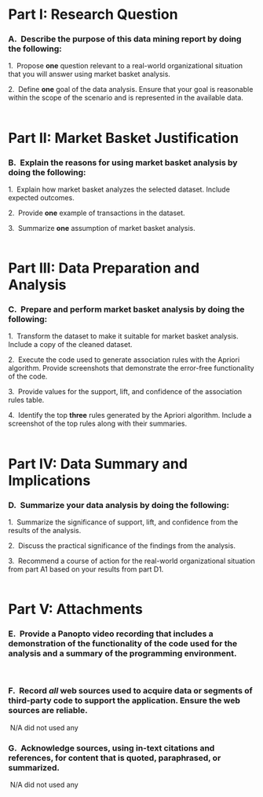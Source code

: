 # **Part I: Research Question**

### A.  Describe the purpose of this data mining report by doing the following:

1.  Propose **one** question relevant to a real-world organizational situation that you will answer using market basket analysis.

2.  Define **one** goal of the data analysis. Ensure that your goal is reasonable within the scope of the scenario and is represented in the available data.  
 

# **Part II: Market Basket Justification**

### B.  Explain the reasons for using market basket analysis by doing the following:

1.  Explain how market basket analyzes the selected dataset. Include expected outcomes.

2.  Provide **one** example of transactions in the dataset.

3.  Summarize **one** assumption of market basket analysis.  
 

# **Part III: Data Preparation and Analysis**

### C.  Prepare and perform market basket analysis by doing the following:

1.  Transform the dataset to make it suitable for market basket analysis. Include a copy of the cleaned dataset.

2.  Execute the code used to generate association rules with the Apriori algorithm. Provide screenshots that demonstrate the error-free functionality of the code.

3.  Provide values for the support, lift, and confidence of the association rules table.

4.  Identify the top **three** rules generated by the Apriori algorithm. Include a screenshot of the top rules along with their summaries.  
 

# **Part IV: Data Summary and Implications**

### D.  Summarize your data analysis by doing the following:

1.  Summarize the significance of support, lift, and confidence from the results of the analysis.

2.  Discuss the practical significance of the findings from the analysis.

3.  Recommend a course of action for the real-world organizational situation from part A1 based on your results from part D1.  
 

# **Part V: Attachments**

### E.  Provide a Panopto video recording that includes a demonstration of the functionality of the code used for the analysis and a summary of the programming environment.  
 
### F.  Record _all_ web sources used to acquire data or segments of third-party code to support the application. Ensure the web sources are reliable.  

 N/A did not used any
 
### G.  Acknowledge sources, using in-text citations and references, for content that is quoted, paraphrased, or summarized.

 N/A did not used any